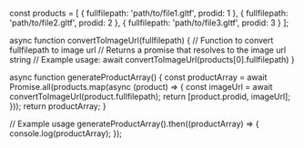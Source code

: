 const products = [
  { fullfilepath: 'path/to/file1.gltf', prodid: 1 },
  { fullfilepath: 'path/to/file2.gltf', prodid: 2 },
  { fullfilepath: 'path/to/file3.gltf', prodid: 3 }
];

async function convertToImageUrl(fullfilepath) {
  // Function to convert fullfilepath to image url
  // Returns a promise that resolves to the image url string
  // Example usage: await convertToImageUrl(products[0].fullfilepath)
}

async function generateProductArray() {
  const productArray = await Promise.all(products.map(async (product) => {
    const imageUrl = await convertToImageUrl(product.fullfilepath);
    return [product.prodid, imageUrl];
  }));
  return productArray;
}

// Example usage
generateProductArray().then((productArray) => {
  console.log(productArray);
});
